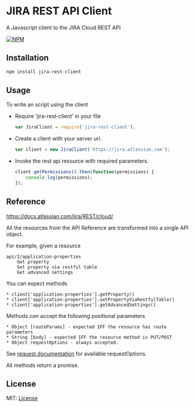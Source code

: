 # JIRA REST API Client

A Javascript client to the JIRA Cloud REST API

[![NPM](https://nodei.co/npm/jira-rest-client.svg?downloads=true&downloadRank=true&stars=true)](https://nodei.co/npm/jira-rest-client/)

## Installation

```sh
npm install jira-rest-client
```

## Usage
To write an script using the client

  * Require 'jira-rest-client' in your file

    ```js
    var JiraClient = require('jira-rest-client');
    ```

  * Create a client with your server url.

    ```js
    var client = new JiraClient('https://jira.atlassian.com');
    ```

  * Invoke the rest api resource with required parameters.

    ```js
    client.getPermissions().then(function(permissions) {
        console.log(permissions);
    });
    ```

## Reference

https://docs.atlassian.com/jira/REST/cloud/

All the resources from the API Reference are transformed into a single API object.

For example, given a resource

    api/2/application-properties
        Get property
        Set property via restful table
        Get advanced settings

You can expect methods

    * client['application-properties'].getProperty()
    * client['application-properties'].setPropertyViaRestfulTable()
    * client['application-properties'].getAdvancedSettings()

Methods _can_ accept the following positional parameters

    * Object [routeParams] - expected IFF the resource has route parameters
    * String [body] - expected IFF the resource method is PUT/POST
    * Object requestOptions - always accepted.


See [request documentation](https://github.com/request/request#requestoptions-callback) for available requestOptions.

All methods return a promise.


## License

MIT: [License](./LICENSE)
